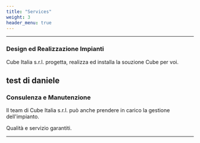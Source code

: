 ```yaml
---
title: "Services"
weight: 3
header_menu: true
---
```


---

### Design ed Realizzazione Impianti

Cube Italia s.r.l. progetta, realizza ed installa la souzione Cube per voi.

test di daniele
---

### Consulenza e Manutenzione

Il team di Cube Italia s.r.l. può anche prendere in carico la gestione dell'impianto.

Qualità e servizio garantiti.

---


